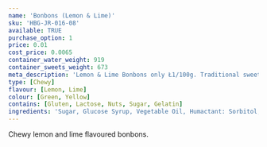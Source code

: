 ```yaml
---
name: 'Bonbons (Lemon & Lime)'
sku: 'HBG-JR-016-08'
available: TRUE
purchase_option: 1
price: 0.01
cost_price: 0.0065
container_water_weight: 919
container_sweets_weight: 673
meta_description: 'Lemon & Lime Bonbons only Ł1/100g. Traditional sweets and more at Humbugs Confectionery Store. Specialists in satisfying your sweet tooth!'
type: [Chewy]
flavour: [Lemon, Lime]
colour: [Green, Yellow]
contains: [Gluten, Lactose, Nuts, Sugar, Gelatin]
ingredients: 'Sugar, Glucose Syrup, Vegetable Oil, Humactant: Sorbitol, Citric Acid, Pork Gelatine, Dextrose, Flavouring, Colour: E100, E141; Emulisifier: Soya Leithin.'
---
```

Chewy lemon and lime flavoured bonbons.